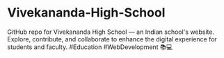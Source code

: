 # Vivekananda-High-School
GitHub repo for Vivekananda High School — an Indian school's website. Explore, contribute, and collaborate to enhance the digital experience for students and faculty. #Education #WebDevelopment 📚💻
